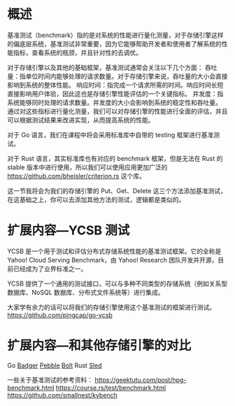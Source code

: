 # 概述
基准测试（benchmark）指的是对系统的性能进行量化测量，对于存储引擎这样的偏底层系统，基准测试非常重要，因为它能够帮助开发者和使用者了解系统的性能指标，查看系统的瓶颈，并且针对性的去调优。

对于存储引擎以及其他的基础框架，基准测试通常会关注以下几个方面：
吞吐量：指单位时间内能够处理的请求数量。对于存储引擎来说，吞吐量的大小会直接影响到系统的整体性能。
响应时间：指完成一个请求所需的时间。响应时间长短直接影响用户体验，因此这也是存储引擎性能评估的一个关键指标。
并发度：指系统能够同时处理的请求数量。并发度的大小会影响到系统的稳定性和吞吐量。
通过对这些指标进行量化测量，我们可以对存储引擎的性能进行全面的评估，并且可以根据测试结果来改进实现，从而提高系统的性能。

对于 Go 语言，我们在课程中将会采用标准库中自带的 testing 框架进行基准测试。

对于 Rust 语言，其实标准库也有对应的 benchmark 框架，但是无法在 Rust 的 stable 版本中进行使用，所以我们可以使用应用更加广泛的 https://github.com/bheisler/criterion.rs 这个库。

这一节我将会为我们的存储引擎的 Put、Get、Delete 这三个方法添加基准测试，在这基础之上，你可以去添加其他方法的测试，逻辑都是类似的。

# 扩展内容—YCSB 测试
YCSB 是一个用于测试和评估分布式存储系统性能的基准测试框架。它的全称是 Yahoo! Cloud Serving Benchmark，由 Yahoo! Research 团队开发并开源，目前已经成为了业界标准之一。

YCSB 提供了一个通用的测试接口，可以与多种不同类型的存储系统（例如关系型数据库、NoSQL 数据库、分布式文件系统等）进行集成。

大家学有余力的话可以将我们的存储引擎使用这个基准测试的框架进行测试。
https://github.com/pingcap/go-ycsb

# 扩展内容—和其他存储引擎的对比
Go
[Badger](https://github.com/dgraph-io/badger)
[Pebble](https://github.com/cockroachdb/pebble)
[Bolt](https://github.com/etcd-io/bbolt)
Rust
[Sled](https://github.com/spacejam/sled)

一些关于基准测试的参考资料：
https://geektutu.com/post/hpg-benchmark.html
https://course.rs/test/benchmark.html
https://github.com/smallnest/kvbench

